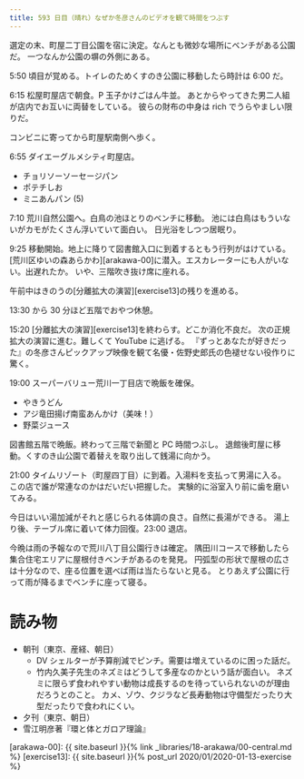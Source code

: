 ```yaml
---
title: 593 日目（晴れ）なぜか冬彦さんのビデオを観て時間をつぶす
---
```


選定の末、町屋二丁目公園を宿に決定。なんとも微妙な場所にベンチがある公園だ。
一つなんか公園の塀の外側にある。

5:50 頃目が覚める。トイレのためくすのき公園に移動したら時計は 6:00 だ。

6:15 松屋町屋店で朝食。P 玉子かけごはん牛並。
あとからやってきた男二人組が店内でお互いに両替をしている。
彼らの財布の中身は rich でうらやましい限りだ。

コンビニに寄ってから町屋駅南側へ歩く。

6:55 ダイエーグルメシティ町屋店。
* チョリソーソーセージパン
* ポテチしお
* ミニあんパン (5)

7:10 荒川自然公園へ。白鳥の池ほとりのベンチに移動。
池には白鳥はもういないがカモがたくさん浮いていて面白い。
日光浴をしつつ居眠り。

9:25 移動開始。地上に降りて図書館入口に到着するともう行列がはけている。
[荒川区ゆいの森あらかわ][arakawa-00]に潜入。エスカレーターにも人がいない。出遅れたか。
いや、三階吹き抜け席に座れる。

午前中はきのうの[分離拡大の演習][exercise13]の残りを進める。

13:30 から 30 分ほど五階でおやつ休憩。

15:20 [分離拡大の演習][exercise13]を終わらす。どこか消化不良だ。
次の正規拡大の演習に進む。難しくて YouTube に逃げる。
『ずっとあなたが好きだった』の冬彦さんピックアップ映像を観て名優・佐野史郎氏の色褪せない役作りに驚く。

19:00 スーパーバリュー荒川一丁目店で晩飯を確保。
* やきうどん
* アジ竜田揚げ南蛮あんかけ（美味！）
* 野菜ジュース

図書館五階で晩飯。終わって三階で新聞と PC 時間つぶし。
退館後町屋に移動。くすのき山公園で着替えを取り出して銭湯に向かう。

21:00 タイムリゾート（町屋四丁目）に到着。入湯料を支払って男湯に入る。
この店で誰が常連なのかはだいだい把握した。
実験的に浴室入り前に歯を磨いてみる。

今日はいい湯加減がそれと感じられる体調の良さ。自然に長湯ができる。
湯上り後、テーブル席に着いて体力回復。23:00 退店。

今晩は雨の予報なので荒川八丁目公園行きは確定。
隅田川コースで移動したら集合住宅エリアに屋根付きベンチがあるのを発見。
円弧型の形状で屋根の広さは十分なので、座る位置を選べば雨は当たらないと見る。
とりあえず公園に行って雨が降るまでベンチに座って寝る。

# 読み物

* 朝刊（東京、産経、朝日）
  * DV シェルターが予算削減でピンチ。需要は増えているのに困った話だ。
  * 竹内久美子先生のネズミはどうして多産なのかという話が面白い。
    ネズミに限らず食われやすい動物は成長するのを待っていられないのが理由だろうとのこと。
    カメ、ゾウ、クジラなど長寿動物は守備型だったり大型だったりで食われにくい。
* 夕刊（東京、朝日）
* 雪江明彦著『環と体とガロア理論』

[arakawa-00]: {{ site.baseurl }}{% link _libraries/18-arakawa/00-central.md %}
[exercise13]: {{ site.baseurl }}{% post_url 2020/01/2020-01-13-exercise %}

